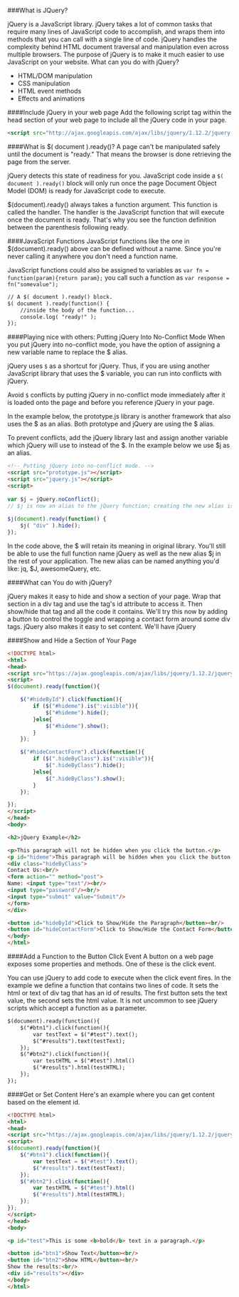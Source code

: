 ###What is JQuery?

jQuery is a JavaScript library. jQuery takes a lot of common tasks that require many lines of JavaScript code to accomplish, and wraps them into methods that you can call with a single line of code. jQuery handles the complexity behind HTML document traversal and manipulation even across multiple browsers. The purpose of jQuery is to make it much easier to use JavaScript on your website.
What can you do with jQuery?
 * HTML/DOM manipulation
 * CSS manipulation
 * HTML event methods
 * Effects and animations

####Include jQuery in your web page
Add the following script tag within the head section of your web page to include all the jQuery code in your page.
```html
<script src="http://ajax.googleapis.com/ajax/libs/jquery/1.12.2/jquery.min.js"></script>
```
 
####What is $( document ).ready()?
A page can't be manipulated safely until the document is "ready." That means the browser is done retrieving the page from the server. 

jQuery detects this state of readiness for you. JavaScript code inside a  ```$( document ).ready()``` block will only run once the page Document Object Model (DOM) is ready for JavaScript code to execute. 

$(document).ready() always takes a function argument. This function is called the handler. The handler is the JavaScript function that will execute once the document is ready. That's why you see the function definition between  the parenthesis following ready. 

####JavaScript Functions
JavaScript functions like the one in $(document).ready() above can be defined without a name. Since you're never calling it anywhere you don't need a function name.

JavaScript functions could also be assigned to variables as 
```var fn = function(param){return param};```
you call such a function as ```var response = fn("somevalue");```

```html
// A $( document ).ready() block.
$( document ).ready(function() {
    //inside the body of the function...
    console.log( "ready!" );
});
```

####Playing nice with others: Putting jQuery Into No-Conflict Mode
When you put jQuery into no-conflict mode, you have the option of assigning a new variable name to replace the $ alias. 

jQuery uses ```$``` as a shortcut for jQuery. Thus, if you are using another JavaScript library that uses the $ variable, you can run into conflicts with jQuery. 

Avoid ```$``` conflicts by putting jQuery in no-conflict mode immediately after it is loaded onto the page and before you reference jQuery in your page.

In the example below, the prototype.js library is another framework that also uses the $ as an alias. Both prototype and jQuery are using the $ alias. 

To prevent conflicts, add the jQuery library last and assign another variable which jQuery will use to instead of the $. In the example below we use $j as an alias.
```html
<!-- Putting jQuery into no-conflict mode. -->
<script src="prototype.js"></script>
<script src="jquery.js"></script>
<script>
 
var $j = jQuery.noConflict();
// $j is now an alias to the jQuery function; creating the new alias is optional.
 
$j(document).ready(function() {
    $j( "div" ).hide();
});
```
In the code above, the $ will retain its meaning in original library. You'll still be able to use the full function name jQuery as well as the new alias $j in the rest of your application. The new alias can be named anything you'd like: jq, $J, awesomeQuery, etc.

####What can You do with jQuery?

jQuery makes it easy to hide and show a section of your page. Wrap that section in a div tag and use the tag's id attribute to access it. Then show/hide that tag and all the code it contains. We'll try this now by adding a button to control the toggle and wrapping a contact form around some div tags. jQuery also makes it easy to set content. We'll have jQuery 

####Show and Hide a Section of Your Page
```html
<!DOCTYPE html>
<html>
<head>
<script src="https://ajax.googleapis.com/ajax/libs/jquery/1.12.2/jquery.min.js"></script>
<script>
$(document).ready(function(){

    $("#hideById").click(function(){
        if ($("#hideme").is(":visible")){
            $("#hideme").hide();
        }else{
            $("#hideme").show();
        }
    });

    $("#hideContactForm").click(function(){
        if ($(".hideByClass").is(":visible")){ 
            $(".hideByClass").hide();
        }else{
            $(".hideByClass").show();
        }
    });

});
</script>
</head>
<body>

<h2>jQuery Example</h2>

<p>This paragraph will not be hidden when you click the button.</p>
<p id="hideme">This paragraph will be hidden when you click the button.</p>
<div class="hideByClass">
Contact Us:<br/>
<form action="" method="post">
Name: <input type="text"/><br/>
<input type="password"/><br/>
<input type="submit" value="Submit"/>
</form>
</div>

<button id="hideById">Click to Show/Hide the Paragraph</button><br/>
<button id="hideContactForm">Click to Show/Hide the Contact Form</button>
</body>
</html>

```
####Add a Function to the Button Click Event
A button on a web page exposes some properties and methods. One of these is the click event. 

You can use jQuery to add code to execute when the click event fires. In the example we define a function that contains two lines of code. It sets the html or text of div tag that has an id of results. The first button sets the text value, the second sets the html value. It is not uncommon to see jQuery scripts which accept a function as a parameter. 

```html
$(document).ready(function(){
    $("#btn1").click(function(){
        var testText = $("#test").text();
        $("#results").text(testText);
    });
    $("#btn2").click(function(){
        var testHTML = $("#test").html()
        $("#results").html(testHTML);
    });
});
```

####Get or Set Content
Here's an example where you can get content based on the element id. 

```html
<!DOCTYPE html>
<html>
<head>
<script src="https://ajax.googleapis.com/ajax/libs/jquery/1.12.2/jquery.min.js"></script>
<script>
$(document).ready(function(){
    $("#btn1").click(function(){
        var testText = $("#test").text();
        $("#results").text(testText);
    });
    $("#btn2").click(function(){
        var testHTML = $("#test").html()
        $("#results").html(testHTML);
    });
});
</script>
</head>
<body>

<p id="test">This is some <b>bold</b> text in a paragraph.</p>

<button id="btn1">Show Text</button><br/>
<button id="btn2">Show HTML</button><br/>
Show the results:<br/>
<div id="results"></div>
</body>
</html>
```
